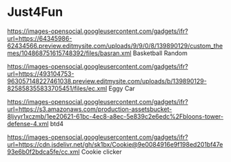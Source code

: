 # Just4Fun
https://images-opensocial.googleusercontent.com/gadgets/ifr?url=https://64345986-62434566.preview.editmysite.com/uploads/9/9/0/8/139890129/custom_themes/104868751615748392/files/basran.xml Basketball Random 

https://images-opensocial.googleusercontent.com/gadgets/ifr?url=https://493104753-963057148227461038.preview.editmysite.com/uploads/b/139890129-825858355833705451/files/ec.xml Eggy Car

https://images-opensocial.googleusercontent.com/gadgets/ifr?url=https://s3.amazonaws.com/production-assetsbucket-8ljvyr1xczmb/1ee20621-61bc-4ec8-a8ec-5e839c2e6edc%2Fbloons-tower-defense-4.xml btd4 

https://images-opensocial.googleusercontent.com/gadgets/ifr?url=https://cdn.jsdelivr.net/gh/sk1bx/Cookie@9e0084916e9f198ed201bf47e93e6b0f2bdca5fe/cc.xml Cookie clicker
